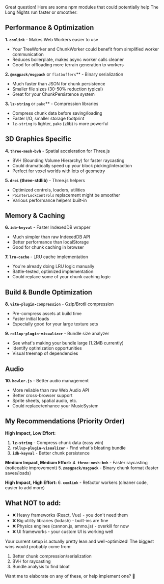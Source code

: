 Great question! Here are some npm modules that could potentially help The Long Nights run faster or smoother:

## Performance & Optimization

**1. `comlink`** - Makes Web Workers easier to use
- Your TreeWorker and ChunkWorker could benefit from simplified worker communication
- Reduces boilerplate, makes async worker calls cleaner
- Good for offloading more terrain generation to workers

**2. `@msgpack/msgpack`** or `flatbuffers`** - Binary serialization
- Much faster than JSON for chunk persistence
- Smaller file sizes (30-50% reduction typical)
- Great for your ChunkPersistence system

**3. `lz-string`** or `pako`** - Compression libraries
- Compress chunk data before saving/loading
- Faster I/O, smaller storage footprint
- `lz-string` is lighter, `pako` (zlib) is more powerful

## 3D Graphics Specific

**4. `three-mesh-bvh`** - Spatial acceleration for Three.js
- BVH (Bounding Volume Hierarchy) for faster raycasting
- Could dramatically speed up your block picking/interaction
- Perfect for voxel worlds with lots of geometry

**5. `drei` (three-stdlib)** - Three.js helpers
- Optimized controls, loaders, utilities
- `PointerLockControls` replacement might be smoother
- Various performance helpers built-in

## Memory & Caching

**6. `idb-keyval`** - Faster IndexedDB wrapper
- Much simpler than raw IndexedDB API
- Better performance than localStorage
- Good for chunk caching in browser

**7. `lru-cache`** - LRU cache implementation
- You're already doing LRU logic manually
- Battle-tested, optimized implementation
- Could replace some of your chunk caching logic

## Build & Bundle Optimization

**8. `vite-plugin-compression`** - Gzip/Brotli compression
- Pre-compress assets at build time
- Faster initial loads
- Especially good for your large texture sets

**9. `rollup-plugin-visualizer`** - Bundle size analyzer
- See what's making your bundle large (1.2MB currently)
- Identify optimization opportunities
- Visual treemap of dependencies

## Audio

**10. `howler.js`** - Better audio management
- More reliable than raw Web Audio API
- Better cross-browser support
- Sprite sheets, spatial audio, etc.
- Could replace/enhance your MusicSystem

## My Recommendations (Priority Order)

**High Impact, Low Effort:**
1. **`lz-string`** - Compress chunk data (easy win)
2. **`rollup-plugin-visualizer`** - Find what's bloating bundle
3. **`idb-keyval`** - Better chunk persistence

**Medium Impact, Medium Effort:**
4. **`three-mesh-bvh`** - Faster raycasting (noticeable improvement)
5. **`@msgpack/msgpack`** - Binary chunk format (faster saves/loads)

**High Impact, High Effort:**
6. **`comlink`** - Refactor workers (cleaner code, easier to add more)

## What NOT to add:
- ❌ Heavy frameworks (React, Vue) - you don't need them
- ❌ Big utility libraries (lodash) - built-ins are fine
- ❌ Physics engines (cannon.js, ammo.js) - overkill for now
- ❌ UI frameworks - your custom UI is working well

Your current setup is actually pretty lean and well-optimized! The biggest wins would probably come from:
1. Better chunk compression/serialization
2. BVH for raycasting
3. Bundle analysis to find bloat

Want me to elaborate on any of these, or help implement one? 🚀